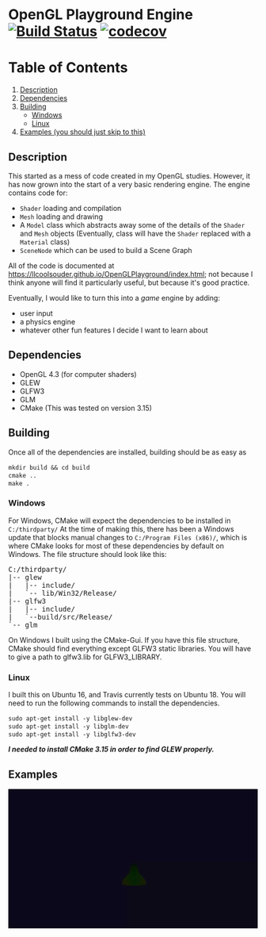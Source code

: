 # OpenGL Playground Engine [![Build Status](https://travis-ci.org/Llcoolsouder/PlaygroundEngine.svg?branch=master)](https://travis-ci.org/Llcoolsouder/PlaygroundEngine) [![codecov](https://codecov.io/gh/Llcoolsouder/PlaygroundEngine/branch/master/graph/badge.svg)](https://codecov.io/gh/Llcoolsouder/PlaygroundEngine)

# Table of Contents
1. [Description](#description)
2. [Dependencies](#dependencies)
3. [Building](#building)
    - [Windows](#windows)
    - [Linux](#linux)
4. [Examples (you should just skip to this)](#examples)


## Description <a name="description"></a>
This started as a mess of code created in my OpenGL studies. However, it has now grown into the start of a very basic rendering engine.
The engine contains code for:
- `Shader` loading and compilation
- `Mesh` loading and drawing
- A `Model` class which abstracts away some of the details of the `Shader` and `Mesh` objects (Eventually, class will have the `Shader` replaced with a `Material` class)
- `SceneNode` which can be used to build a Scene Graph  

All of the code is documented at <https://llcoolsouder.github.io/OpenGLPlayground/index.html>;
not because I think anyone will find it particularly useful, but because it's
good practice.

Eventually, I would like to turn this into a *game* engine by adding:
- user input
- a physics engine
- whatever other fun features I decide I want to learn about

## Dependencies <a name="dependencies"></a>
- OpenGL 4.3 (for computer shaders)
- GLEW
- GLFW3
- GLM
- CMake (This was tested on version 3.15)

## Building <a name="building"></a>

Once all of the dependencies are installed, building should be as easy as
```
mkdir build && cd build
cmake ..
make .
```

### Windows <a name="windows"></a>
For Windows, CMake will expect the dependencies to be installed in `C:/thirdparty/`
At the time of making this, there has been a Windows update that blocks
manual changes to `C:/Program Files (x86)/`, which is where CMake looks for most
of these dependencies by default on Windows. The file structure should look like
this:

<pre>
C:/thirdparty/  
|-- glew  
|   |-- include/  
|   `-- lib/Win32/Release/  
|-- glfw3  
|   |-- include/  
|   `--build/src/Release/  
`-- glm  
</pre>

On Windows I built using the CMake-Gui. If you have this file structure,
CMake should find everything except GLFW3 static libraries. You will have
to give a path to glfw3.lib for GLFW3_LIBRARY.

### Linux <a name="linux"></a>
I built this on Ubuntu 16, and Travis currently tests on Ubuntu 18.
You will need to run the following commands to install the dependencies.
```
sudo apt-get install -y libglew-dev
sudo apt-get install -y libglm-dev
sudo apt-get install -y libglfw3-dev
```
***I needed to install CMake __3.15__ in order to find GLEW properly.***


## Examples <a name="examples"></a>
![alt text](https://github.com/Llcoolsouder/OpenGLPlayground/blob/master/samples/particle_attraction.gif "Particles simulated on compute shaders")
